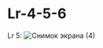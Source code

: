 # Lr-4-5-6
Lr 5:
![Снимок экрана (4)](https://user-images.githubusercontent.com/113889753/221529780-85ecd74a-08ba-4e3d-b27c-1579fa35d525.png)
